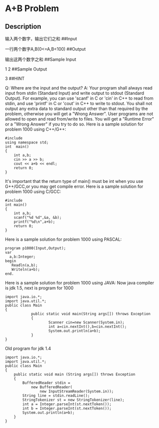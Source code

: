 # A+B Problem

## Description

输入两个数字，输出它们之和
##Input

一行两个数字A,B(0<=A,B<100)
##Output

输出这两个数字之和
##Sample Input

1 2
##Sample Output

3
##HINT

Q: Where are the input and the output? A: Your program shall always read input from stdin (Standard Input) and write output to stdout (Standard Output). For example, you can use 'scanf' in C or 'cin' in C++ to read from stdin, and use 'printf' in C or 'cout' in C++ to write to stdout. You shall not output any extra data to standard output other than that required by the problem, otherwise you will get a "Wrong Answer". User programs are not allowed to open and read from/write to files. You will get a "Runtime Error" or a "Wrong Answer" if you try to do so. Here is a sample solution for problem 1000 using C++/G++:
```
#include 
using namespace std;
int  main()
{
    int a,b;
    cin >> a >> b;
    cout << a+b << endl;
    return 0;
}
```
It's important that the return type of main() must be int when you use G++/GCC,or you may get compile error. Here is a sample solution for problem 1000 using C/GCC:
```
#include 
int main()
{
    int a,b;
    scanf("%d %d",&a, &b);
    printf("%d\n",a+b);
    return 0;
}
```
Here is a sample solution for problem 1000 using PASCAL:
```
program p1000(Input,Output); 
var 
  a,b:Integer; 
begin 
   Readln(a,b); 
   Writeln(a+b); 
end.
```
Here is a sample solution for problem 1000 using JAVA: Now java compiler is jdk 1.5, next is program for 1000
```
import java.io.*;
import java.util.*;
public class Main
{
            public static void main(String args[]) throws Exception
            {
                    Scanner cin=new Scanner(System.in);
                    int a=cin.nextInt(),b=cin.nextInt();
                    System.out.println(a+b);
            }
}
```
Old program for jdk 1.4
```
import java.io.*;
import java.util.*;
public class Main
{
    public static void main (String args[]) throws Exception
    {
        BufferedReader stdin = 
            new BufferedReader(
                new InputStreamReader(System.in));
        String line = stdin.readLine();
        StringTokenizer st = new StringTokenizer(line);
        int a = Integer.parseInt(st.nextToken());
        int b = Integer.parseInt(st.nextToken());
        System.out.println(a+b);
    }
}
```